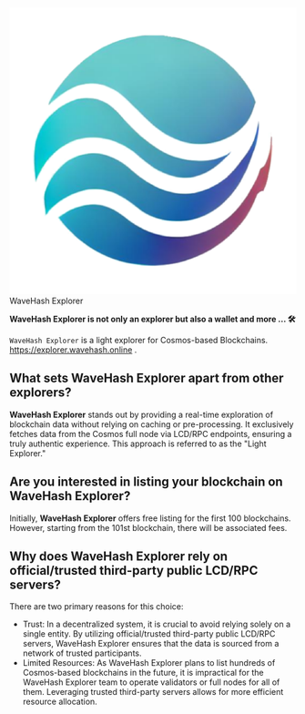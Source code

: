 
![wavehash](./src/assets/logo.svg) WaveHash Explorer


**WaveHash Explorer is not only an explorer but also a wallet and more ... 🛠**

`WaveHash Explorer` is a light explorer for Cosmos-based Blockchains.  https://explorer.wavehash.online .

## What sets WaveHash Explorer apart from other explorers?
**WaveHash Explorer** stands out by providing a real-time exploration of blockchain data without relying on caching or pre-processing. It exclusively fetches data from the Cosmos full node via LCD/RPC endpoints, ensuring a truly authentic experience. This approach is referred to as the "Light Explorer."

## Are you interested in listing your blockchain on WaveHash Explorer?
Initially, **WaveHash Explorer** offers free listing for the first 100 blockchains. However, starting from the 101st blockchain, there will be associated fees.

## Why does WaveHash Explorer rely on official/trusted third-party public LCD/RPC servers?
There are two primary reasons for this choice:

 - Trust: In a decentralized system, it is crucial to avoid relying solely on a single entity. By utilizing official/trusted third-party public LCD/RPC servers, WaveHash Explorer ensures that the data is sourced from a network of trusted participants.
 - Limited Resources: As WaveHash Explorer plans to list hundreds of Cosmos-based blockchains in the future, it is impractical for the WaveHash Explorer team to operate validators or full nodes for all of them. Leveraging trusted third-party servers allows for more efficient resource allocation.



